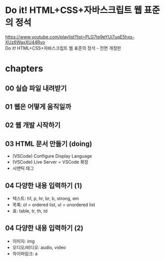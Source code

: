# Do it! HTML+CSS+자바스크립트 웹 표준의 정석
https://www.youtube.com/playlist?list=PLG7te9eYUi7uqE5hxs-XUz6WaxXU44Rvo  
Do it! HTML+CSS+자바스크립트 웹 표준의 정석 - 전면 개정판 

# chapters
## 00 실습 파일 내려받기  
## 01 웹은 어떻게 움직일까  
## 02 웹 개발 시작하기  
## 03 HTML 문서 만들기  (doing)
- (VSCode) Configure Display Language
- (VSCode) Live Server = VSCode 확장
- 시맨틱 태그
## 04 다양한 내용 입력하기 (1)
- 텍스트: h1, p, hr, br, b, strong, em
- 목록: ol = ordered list, ul = unordered list
- 표: table, tr, th, td
## 04 다양한 내용 입력하기 (2)
- 이미지: img
- 오디오/비디오: audio, video
- 하이퍼링크: a